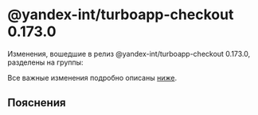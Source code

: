 # @yandex-int/turboapp-checkout 0.173.0

<!-- ЧЕЛОВЕЧЕСКОЕ ВСТУПЛЕНИЕ -->

Изменения, вошедшие в релиз @yandex-int/turboapp-checkout 0.173.0, разделены на группы:

Все важные изменения подробно описаны [ниже](#Пояснения).

## Пояснения

